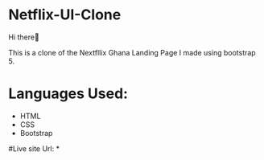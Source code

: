 # Netflix-UI-Clone

Hi there👋

This is a clone of the Nextfllix Ghana Landing Page I made using bootstrap 5.

# Languages Used:
* HTML
* CSS
* Bootstrap

#Live site Url:
 * 
